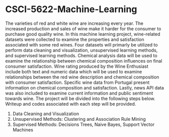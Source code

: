 # CSCI-5622-Machine-Learning
The varieties of red and white wine are increasing every year. The increased production and sales of wine make it harder for the consumer to purchase good quality wine.
In this machine learning project, wine-related datasets were collected to examine the properties and satisfaction associated with some red wines. 
Four datasets will primarly be utilized to perform data cleaning and visualization, unsupervised learning methods, and supervised learning methods.
Chemical analysis data will be used to examine the relationship between chemical composition influences on final consumer satisfaction.
Wine rating produced by the Wine Enthusiast include both text and numeric data which will be used to examine relationships between the red wine description and chemical composition with consumer satisfaction.
Specific wine data from Portugal present information on chemical composition and satisfaction. Lastly, news API data was also included to examine current information and public sentiment towards wine. 
The project will be divided into the following steps below. Writeup and codes associated with each step will be provided. 

1) Data Cleaning and Visualization
2) Unsupervised Methods: Clustering and Association Rule Mining
3) Supervised Methods: Decisions Trees, Naive Bayes, Support Vector Machines 
